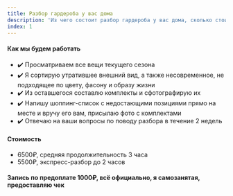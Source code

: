 ```yaml
---
title: Разбор гардероба у вас дома
description: 'Из чего состоит разбор гардероба у вас дома, сколько стоит, как записаться?'
index: 1
---
```

#### Как мы будем работать
- ✔️ Просматриваем все вещи текущего сезона
- ✔️ Я сортирую утратившее внешний вид, а также несовременное, не подходящее по цвету, фасону и образу жизни
- ✔️ Из оставшегося составлю комплекты и сфотографирую их
- ✔️ Напишу шоппинг-список с недостающими позициями прямо на месте и вручу его вам, присылаю фото с комплектами
- ✔️ Отвечаю на ваши вопросы по поводу разбора в течение 2 недель
#### Стоимость
- 6500₽, средняя продолжительность 3 часа
- 5500₽, экспресс-разбор до 2 часов
#### Запись по предоплате 1000₽, всё официально, я самозанятая, предоставляю чек
